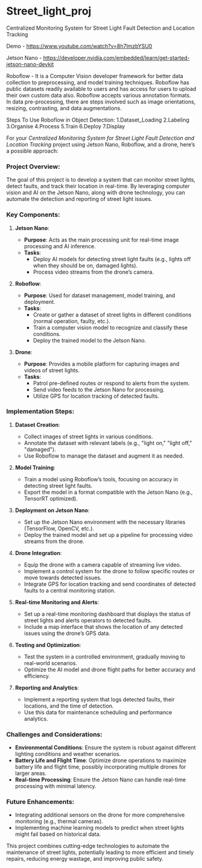 # Street_light_proj

Centralized Monitoring System for Street Light Fault Detection and Location Tracking

Demo - https://www.youtube.com/watch?v=8h7lmzbYSU0

Jetson Nano - https://developer.nvidia.com/embedded/learn/get-started-jetson-nano-devkit

Roboflow - It is a Computer Vision developer framework for better data collection to preprocessing, and model training techniques. Roboflow has public datasets readily available to users and has access for users to upload their own custom data also. Roboflow accepts various annotation formats. In data pre-processing, there are steps involved such as image orientations, resizing, contrasting, and data augmentations.

Steps To Use Roboflow in Object Detection: 1.Dataset_Loading 2.Labeling 3.Organise 4.Process 5.Train 6.Deploy 7.Display

For your *Centralized Monitoring System for Street Light Fault Detection and Location Tracking* project using Jetson Nano, Roboflow, and a drone, here’s a possible approach:

### Project Overview:
The goal of this project is to develop a system that can monitor street lights, detect faults, and track their location in real-time. By leveraging computer vision and AI on the Jetson Nano, along with drone technology, you can automate the detection and reporting of street light issues.

### Key Components:
1. **Jetson Nano**:
   - **Purpose**: Acts as the main processing unit for real-time image processing and AI inference.
   - **Tasks**:
     - Deploy AI models for detecting street light faults (e.g., lights off when they should be on, damaged lights).
     - Process video streams from the drone’s camera.
   
2. **Roboflow**:
   - **Purpose**: Used for dataset management, model training, and deployment.
   - **Tasks**:
     - Create or gather a dataset of street lights in different conditions (normal operation, faulty, etc.).
     - Train a computer vision model to recognize and classify these conditions.
     - Deploy the trained model to the Jetson Nano.

3. **Drone**:
   - **Purpose**: Provides a mobile platform for capturing images and videos of street lights.
   - **Tasks**:
     - Patrol pre-defined routes or respond to alerts from the system.
     - Send video feeds to the Jetson Nano for processing.
     - Utilize GPS for location tracking of detected faults.

### Implementation Steps:

1. **Dataset Creation**:
   - Collect images of street lights in various conditions.
   - Annotate the dataset with relevant labels (e.g., "light on," "light off," "damaged").
   - Use Roboflow to manage the dataset and augment it as needed.

2. **Model Training**:
   - Train a model using Roboflow’s tools, focusing on accuracy in detecting street light faults.
   - Export the model in a format compatible with the Jetson Nano (e.g., TensorRT optimized).

3. **Deployment on Jetson Nano**:
   - Set up the Jetson Nano environment with the necessary libraries (TensorFlow, OpenCV, etc.).
   - Deploy the trained model and set up a pipeline for processing video streams from the drone.

4. **Drone Integration**:
   - Equip the drone with a camera capable of streaming live video.
   - Implement a control system for the drone to follow specific routes or move towards detected issues.
   - Integrate GPS for location tracking and send coordinates of detected faults to a central monitoring station.

5. **Real-time Monitoring and Alerts**:
   - Set up a real-time monitoring dashboard that displays the status of street lights and alerts operators to detected faults.
   - Include a map interface that shows the location of any detected issues using the drone’s GPS data.

6. **Testing and Optimization**:
   - Test the system in a controlled environment, gradually moving to real-world scenarios.
   - Optimize the AI model and drone flight paths for better accuracy and efficiency.

7. **Reporting and Analytics**:
   - Implement a reporting system that logs detected faults, their locations, and the time of detection.
   - Use this data for maintenance scheduling and performance analytics.

### Challenges and Considerations:
- **Environmental Conditions**: Ensure the system is robust against different lighting conditions and weather scenarios.
- **Battery Life and Flight Time**: Optimize drone operations to maximize battery life and flight time, possibly incorporating multiple drones for larger areas.
- **Real-time Processing**: Ensure the Jetson Nano can handle real-time processing with minimal latency.

### Future Enhancements:
- Integrating additional sensors on the drone for more comprehensive monitoring (e.g., thermal cameras).
- Implementing machine learning models to predict when street lights might fail based on historical data.

This project combines cutting-edge technologies to automate the maintenance of street lights, potentially leading to more efficient and timely repairs, reducing energy wastage, and improving public safety.


